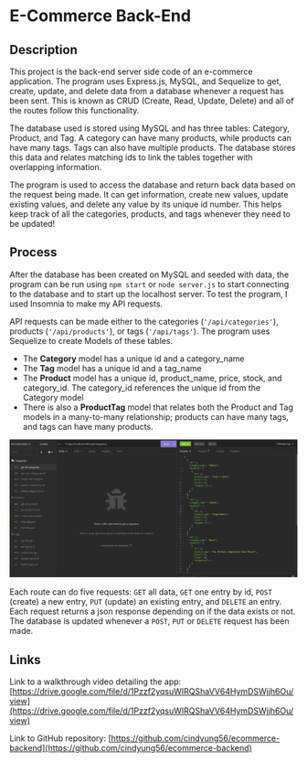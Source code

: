 # E-Commerce Back-End

## Description

This project is the back-end server side code of an e-commerce application. The program uses Express.js, MySQL, and Sequelize to get, create, update, and delete data from a database whenever a request has been sent. This is known as CRUD (Create, Read, Update, Delete) and all of the routes follow this functionality.

The database used is stored using MySQL and has three tables: Category, Product, and Tag. A category can have many products, while products can have many tags. Tags can also have multiple products. The database stores this data and relates matching ids to link the tables together with overlapping information.

The program is used to access the database and return back data based on the request being made. It can get information, create new values, update existing values, and delete any value by its unique id number. This helps keep track of all the categories, products, and tags whenever they need to be updated!

## Process

After the database has been created on MySQL and seeded with data, the program can be run using ``npm start`` or ``node server.js`` to start connecting to the database and to start up the localhost server. To test the program, I used Insomnia to make my API requests.

API requests can be made either to the categories (`'/api/categories'`), products (`'/api/products'`), or tags (`'/api/tags'`). The program uses Sequelize to create Models of these tables.

- The **Category** model has a unique id and a category_name
- The **Tag** model has a unique id and a tag_name
- The **Product** model has a unique id, product_name, price, stock, and category_id. The category_id references the unique id from the Category model
- There is also a **ProductTag** model that relates both the Product and Tag models in a many-to-many relationship; products can have many tags, and tags can have many products.

![GET request using Insomnia](./images/insomnia-api-fetch.jpg)

Each route can do five requests: ``GET`` all data, ``GET`` one entry by id, ``POST`` (create) a new entry, ``PUT`` (update) an existing entry, and ``DELETE`` an entry. Each request returns a json response depending on if the data exists or not. The database is updated whenever a ``POST``, ``PUT`` or ``DELETE`` request has been made.

## Links

Link to a walkthrough video detailing the app: [https://drive.google.com/file/d/1Pzzf2yqsuWIRQShaVV64HymDSWjjh6Ou/view](https://drive.google.com/file/d/1Pzzf2yqsuWIRQShaVV64HymDSWjjh6Ou/view)

Link to GitHub repository: [https://github.com/cindyung56/ecommerce-backend](https://github.com/cindyung56/ecommerce-backend)